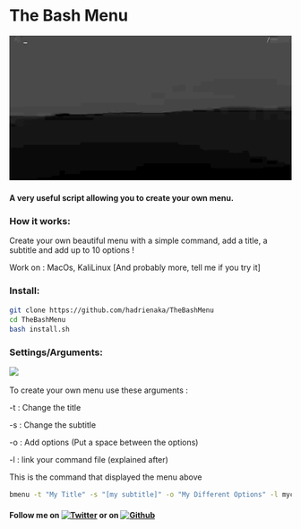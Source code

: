 # The Bash Menu
![](menu.gif)
#### A very useful script allowing you to create your own menu.


### How it works:
<p>Create your own beautiful menu with a simple command, add a title, a subtitle and
add up to 10 options !</p>
<p>Work on : MacOs, KaliLinux [And probably more, tell me if you try it]</p>

### Install:
```bash
git clone https://github.com/hadrienaka/TheBashMenu
cd TheBashMenu
bash install.sh
```

### Settings/Arguments:
![](add.gif)
<p>To create your own menu use these arguments :</p>
<p> -t  : Change the title</p>
<p> -s  : Change the subtitle</p>
<p> -o  : Add options (Put a space between the options)</p>
<p> -l  : link your command file (explained after)</p>
<p>This is the command that displayed the menu above</p>

```bash
bmenu -t "My Title" -s "[my subtitle]" -o "My Different Options" -l mycommand.sh
```




#### Follow me on [![Twitter][1.2]][1] or on [![Github][6.1]][6]
[1.2]: http://i.imgur.com/tXSoThF.png (twitter icon without padding)
[6.1]: http://i.imgur.com/0o48UoR.png (github icon with padding)
[1]: https://twitter.com/hadrienaka
[6]: http://www.github.com/hadrienaka
